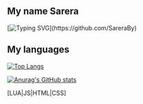 ## My name Sarera

[![Typing SVG](https://readme-typing-svg.herokuapp.com?color=%2336BCF7&lines=Hello,+I+am+a+junior+Web+programmer.)](https://github.com/SareraBy)

 
 
## My languages




[![Top Langs](https://github-readme-stats.vercel.app/api/top-langs/?username=SareraBy&theme=radical)](https://github.com/anuraghazra/github-readme-stats)


[![Anurag's GitHub stats](https://github-readme-stats.vercel.app/api?username=SareraBy&theme=radical)](https://github.com/anuraghazra/github-readme-stats)




[LUA|JS|HTML|CSS]

